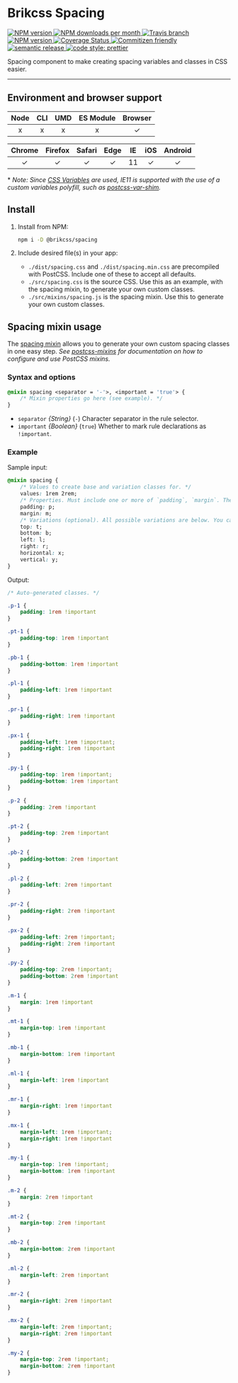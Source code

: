# Brikcss Spacing

<!-- Shields. -->
<p>
	<!-- NPM version. -->
	<a href="https://www.npmjs.com/package/@brikcss/spacing">
		<img alt="NPM version" src="https://img.shields.io/npm/v/@brikcss/spacing.svg?style=flat-square">
	</a>
	<!-- NPM downloads/month. -->
	<a href="https://www.npmjs.com/package/@brikcss/spacing">
		<img alt="NPM downloads per month" src="https://img.shields.io/npm/dm/@brikcss/spacing.svg?style=flat-square">
	</a>
	<!-- Travis branch. -->
	<a href="https://github.com/brikcss/spacing/tree/master">
		<img alt="Travis branch" src="https://img.shields.io/travis/rust-lang/rust/master.svg?style=flat-square&label=master">
	</a>
	<!-- Codacy. -->
	<a href="https://www.codacy.com/app/thezimmee/spacing">
		<img alt="NPM version" src="https://img.shields.io/codacy/grade/56045711e2934e628fcb9468a8d0833c/master.svg?style=flat-square">
	</a>
	<!-- Coveralls -->
	<a href='https://coveralls.io/github/brikcss/spacing?branch=master'>
		<img src='https://img.shields.io/coveralls/github/brikcss/spacing/master.svg?style=flat-square' alt='Coverage Status' />
	</a>
	<!-- Commitizen friendly. -->
	<a href="http://commitizen.github.io/cz-cli/">
		<img alt="Commitizen friendly" src="https://img.shields.io/badge/commitizen-friendly-brightgreen.svg?style=flat-square">
	</a>
	<!-- Semantic release. -->
	<a href="https://github.com/semantic-release/semantic-release">
		<img alt="semantic release" src="https://img.shields.io/badge/%20%20%F0%9F%93%A6%F0%9F%9A%80-semantic--release-e10079.svg?style=flat-square">
	</a>
	<!-- Prettier code style. -->
	<a href="https://prettier.io/">
		<img alt="code style: prettier" src="https://img.shields.io/badge/code_style-prettier-ff69b4.svg?style=flat-square">
	</a>
	<!-- MIT License. -->
	<!-- <a href="https://choosealicense.com/licenses/mit/">
		<img alt="License" src="https://img.shields.io/npm/l/express.svg?style=flat-square">
	</a> -->
</p>

Spacing component to make creating spacing variables and classes in CSS easier.

---

## Environment and browser support

| Node   | CLI   | UMD   | ES Module | Browser   |
|:------:|:-----:|:-----:|:---------:|:---------:|
| x      | x     | x     | x         | ✓         |

| Chrome | Firefox | Safari | Edge | IE  | iOS | Android |
|:------:|:-------:|:------:|:----:|:---:|:---:|:-------:|
| ✓      | ✓       | ✓      | ✓    | 11  | ✓   | ✓       |

\* _Note: Since [CSS Variables](https://caniuse.com/#search=css%20variables) are used, IE11 is supported with the use of a custom variables polyfill, such as [postcss-var-shim](https://github.com/luwes/postcss-var-shim)._

## Install

1. Install from NPM:

	```sh
	npm i -D @brikcss/spacing
	```

2. Include desired file(s) in your app:

	- `./dist/spacing.css` and `./dist/spacing.min.css` are precompiled with PostCSS. Include one of these to accept all defaults.
	- `./src/spacing.css` is the source CSS. Use this as an example, with the spacing mixin, to generate your own custom classes.
	- `./src/mixins/spacing.js` is the spacing mixin. Use this to generate your own custom classes.

## Spacing mixin usage

The [spacing mixin](./src/mixins/spacing.js) allows you to generate your own custom spacing classes in one easy step. _See [postcss-mixins](https://github.com/postcss/postcss-mixins) for documentation on how to configure and use PostCSS mixins._

### Syntax and options

```css
@mixin spacing <separator = '-'>, <important = 'true'> {
	/* Mixin properties go here (see example). */
}
```

- `separator`  _{String}_  (`-`)  Character separator in the rule selector.
- `important`  _{Boolean}_  (`true`)  Whether to mark rule declarations as `!important`.

### Example

Sample input:

```css
@mixin spacing {
	/* Values to create base and variation classes for. */
	values: 1rem 2rem;
	/* Properties. Must include one or more of `padding`, `margin`. The value is used in its selectors. */
	padding: p;
	margin: m;
	/* Variations (optional). All possible variations are below. You can include/exclude any or all of them. The value is used in its selectors. */
	top: t;
	bottom: b;
	left: l;
	right: r;
	horizontal: x;
	vertical: y;
}
```

Output:

```css
/* Auto-generated classes. */

.p-1 {
    padding: 1rem !important
}

.pt-1 {
    padding-top: 1rem !important
}

.pb-1 {
    padding-bottom: 1rem !important
}

.pl-1 {
    padding-left: 1rem !important
}

.pr-1 {
    padding-right: 1rem !important
}

.px-1 {
    padding-left: 1rem !important;
    padding-right: 1rem !important
}

.py-1 {
    padding-top: 1rem !important;
    padding-bottom: 1rem !important
}

.p-2 {
    padding: 2rem !important
}

.pt-2 {
    padding-top: 2rem !important
}

.pb-2 {
    padding-bottom: 2rem !important
}

.pl-2 {
    padding-left: 2rem !important
}

.pr-2 {
    padding-right: 2rem !important
}

.px-2 {
    padding-left: 2rem !important;
    padding-right: 2rem !important
}

.py-2 {
    padding-top: 2rem !important;
    padding-bottom: 2rem !important
}

.m-1 {
    margin: 1rem !important
}

.mt-1 {
    margin-top: 1rem !important
}

.mb-1 {
    margin-bottom: 1rem !important
}

.ml-1 {
    margin-left: 1rem !important
}

.mr-1 {
    margin-right: 1rem !important
}

.mx-1 {
    margin-left: 1rem !important;
    margin-right: 1rem !important
}

.my-1 {
    margin-top: 1rem !important;
    margin-bottom: 1rem !important
}

.m-2 {
    margin: 2rem !important
}

.mt-2 {
    margin-top: 2rem !important
}

.mb-2 {
    margin-bottom: 2rem !important
}

.ml-2 {
    margin-left: 2rem !important
}

.mr-2 {
    margin-right: 2rem !important
}

.mx-2 {
    margin-left: 2rem !important;
    margin-right: 2rem !important
}

.my-2 {
    margin-top: 2rem !important;
    margin-bottom: 2rem !important
}
```

<style type="text/css">
	@media (min-width: 768px) {
		pre { max-height: 60vh; }
	}
</style>
